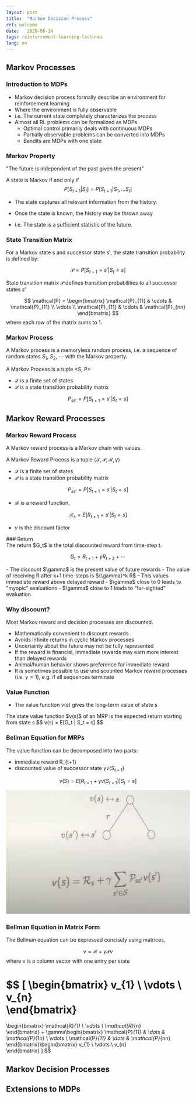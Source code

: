 ```yaml
---
layout: post
title:  "Markov Decision Process"
ref: welcome
date:   2020-06-14
tags: reinforcement-learning-lectures
lang: en
---
```


## Markov Processes

### Introduction to MDPs
- Markov decision process formally describe an environment for reinforcement learning
- Where the environment is fully observable
- i.e. The current state completely characterizes the process 
- Almost all RL problems can be formalized as MDPs
    - Optimal control primarily deals with continuous MDPs
    - Partially observable problems can be converted into MDPs
    - Bandits are MDPs with one state

### Markov Property
"The future is independent of the past given the present"

<div class="definition">

A state is Markov if and only if 
$$P[S_{t+1} |S_t] = P[S_{t+1} | S_1, ... S_t]$$

</div>

- The state captures all relevant information from the history.

- Once the state is known, the history may be thrown away
- i.e. The state is a sufficient statistic of the future.

### State Transition Matrix
For a Markov state s and successor state $s'$, the state transition probability is defined by:

$$
\mathcal{P} = P[S_{t+1}=s' | S_t=s]
$$

State transition matrix $\mathcal{P}$ defines transition probabilities to all successor states $s'$

$$
\mathcal{P} = \begin{bmatrix}
\mathcal{P}_{11} & \cdots & \mathcal{P}_{11} \\
\vdots \\
\mathcal{P}_{11} & \cdots & \mathcal{P}_{nn}
\end{bmatrix}
$$
where each row of the matrix sums to 1.

### Markov Process
A Markov process is a memoryless random process, i.e. a sequence of random states $S_1$, $S_2$, $\cdots$ with the Markov property.

<div class="definition">

A Markov Process is a tuple <S, P>
- $\mathcal{S}$ is a finite set of states
- $\mathcal{P}$ is a state transition probability matrix

$$P_{ss'} = P[S_{t+1}=s' | S_t=s]$$

</div>

## Markov Reward Processes

### Markov Reward Process
A Markov reward process is a Markov chain with values.
<div class="definition">

A Markov Reward Process is a tuple $\langle \mathcal{S}, \mathcal{P}, \mathcal{R}, \gamma \rangle$
- $\mathcal{S}$ is a finite set of states
- $\mathcal{P}$ is a state transition probability matrix

$$P_{ss'} = P[S_{t+1}=s' | S_t=s]$$
- $\mathcal{R}$ is a reward function, 

$$\mathcal{R}_s = E[R_{t+1}=s' | S_t=s]$$

- $\gamma$ is the discount factor
</div>
### Return
<div class="definition">
The return $G_t$ is the total discounted reward from time-step t.

$$
G_t = R_{t+1} + \gamma R_{t+2} + \cdots
$$
</div>
- The discount $\gamma$ is the present value of future rewards
- The value of receiving R after k+1 time-steps is ${\gamma}^k R$
- This values immediate reward above delayed reward
    - $\gamma$ close to 0 leads to "myopic" evaluations
    - $\gamma$ close to 1 leads to "far-sighted" evaluation

### Why discount?

Most Markov reward and decision processes are discounted.
- Mathematically convenient to discount rewards
- Avoids infinite returns in cyclic Markov processes
- Uncertainty about the future may not be fully represented
- If the reward is financial, immediate rewards may earn more interest than delayed rewards
- Animal/human behavior shows preference for immediate reward
- It is sometimes possible to use undiscounted Markov reward processes (i.e. $\gamma=1$), e.g. if all sequences terminate

### Value Function
- The value function $v(s)$ gives the long-term value of state s
<div class="definition">
The state value function $v(s)$ of an MRP is the expected return starting from state s
$$
v(s) = E[G_t | S_t = s]
$$
</div>

### Bellman Equation for MRPs
The value function can be decomposed into two parts:
- immediate reward R_{t+1}
- discounted value of successor state $\gamma v(S_{t+1})$

$$
v(S) = E[R_{t+1} + \gamma v(S_{t+1}) | S_t=s]
$$

![backpropagation](/jupyternb/image/bellman-graph.png)

### Bellman Equation in Matrix Form
The Bellman equation can be expressed concisely using matrices,

$$
v = \mathcal{R} + \gamma \mathcal{P}v
$$
where v is a column vector with one entry per state

$$
\[
\begin{bmatrix}
    v_{1}       \\
    \vdots \\
    v_{n}       
\end{bmatrix}
=
\begin{bmatrix}
    \mathcal{R}_{1}       \\
    \vdots \\
    \mathcal{R}_{n}        
\end{bmatrix}
+
\gamma\begin{bmatrix}
    \mathcal{P}_{11} & \dots  & \mathcal{P}_{1n} \\
    \vdots \\
    \mathcal{P}_{11} & \dots  & \mathcal{P}_{nn}
\end{bmatrix}\begin{bmatrix}
    v_{1}       \\
    \vdots \\
    v_{n}       
\end{bmatrix}
\]
$$
## Markov Decision Processes

## Extensions to MDPs